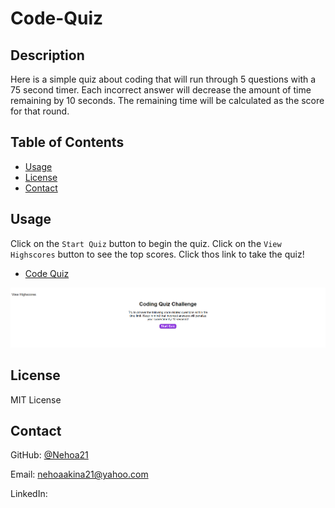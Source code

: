 # Code-Quiz

## Description

Here is a simple quiz about coding that will run through 5 questions with a 75 second timer. Each incorrect answer will decrease the amount of time remaining by 10 seconds. The remaining time will be calculated as the score for that round.

## Table of Contents
  * [Usage](#usage)
  * [License](#license)
  * [Contact](#contact)

## Usage

Click on the `Start Quiz` button to begin the quiz. Click on the `View Highscores` button to see the top scores. Click thos link to take the quiz!
- [Code Quiz](https://nehoa21.github.io/Code-Quiz/)

![Code Quiz Screenshot](./assets/images/Code%20Quiz%20screenshot.png)

## License

MIT License

## Contact

GitHub: [@Nehoa21](https://github.com/Nehoa21)

Email: nehoaakina21@yahoo.com

LinkedIn: 
